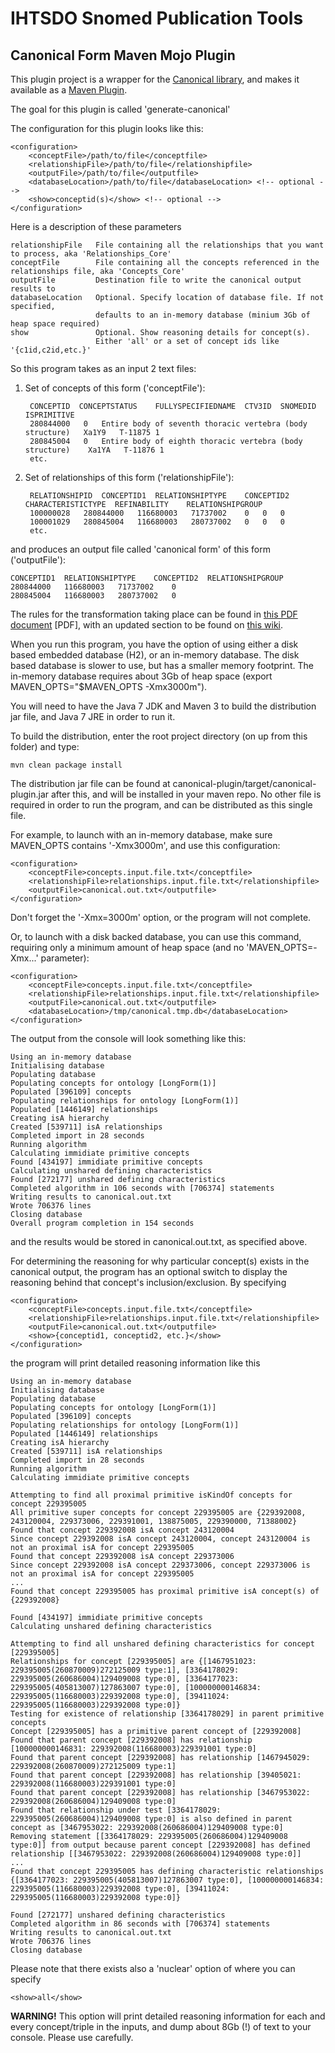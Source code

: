 IHTSDO Snomed Publication Tools
===============================

Canonical Form Maven Mojo Plugin
--------------------------------

This plugin project is a wrapper for the [Canonical library](/canonical/README.md), and makes it available as a [Maven Plugin](http://maven.apache.org/guides/mini/guide-configuring-plugins.html).

The goal for this plugin is called 'generate-canonical'

The configuration for this plugin looks like this:

    <configuration>
        <conceptFile>/path/to/file</conceptfile>
        <relationshipFile>/path/to/file</relationshipfile>
        <outputFile>/path/to/file</outputfile>
        <databaseLocation>/path/to/file</databaseLocation> <!-- optional -->
        <show>conceptid(s)</show> <!-- optional -->
    </configuration>

Here is a description of these parameters

    relationshipFile   File containing all the relationships that you want to process, aka 'Relationships_Core'
    conceptFile        File containing all the concepts referenced in the relationships file, aka 'Concepts_Core'
    outputFile         Destination file to write the canonical output results to
    databaseLocation   Optional. Specify location of database file. If not specified, 
                       defaults to an in-memory database (minium 3Gb of heap space required)
    show               Optional. Show reasoning details for concept(s). 
                       Either 'all' or a set of concept ids like '{c1id,c2id,etc.}'


So this program takes as an input 2 text files:

1. Set of concepts of this form ('conceptFile'):

        CONCEPTID  CONCEPTSTATUS	FULLYSPECIFIEDNAME	CTV3ID	SNOMEDID	ISPRIMITIVE
        280844000	0	Entire body of seventh thoracic vertebra (body structure)	Xa1Y9	T-11875	1
        280845004	0	Entire body of eighth thoracic vertebra (body structure)	Xa1YA	T-11876	1
        etc.

2. Set of relationships of this form ('relationshipFile'):

        RELATIONSHIPID  CONCEPTID1	RELATIONSHIPTYPE	CONCEPTID2	CHARACTERISTICTYPE	REFINABILITY	RELATIONSHIPGROUP
        100000028	280844000	116680003	71737002	0	0	0
        100001029	280845004	116680003	280737002	0	0	0
        etc.
    
and produces an output file called 'canonical form' of this form ('outputFile'):

    CONCEPTID1  RELATIONSHIPTYPE	CONCEPTID2	RELATIONSHIPGROUP
    280844000	116680003	71737002	0
    280845004	116680003	280737002	0

The rules for the transformation taking place can be found in [this PDF document](https://github.com/sparkling/snomed-publish/blob/master/doc/doc1_CanonicalTableGuide_Current-en-US_INT_20130131.pdf?raw=true) [PDF], with an updated section to be found on [this wiki](https://sites.google.com/a/ihtsdo.org/snomed-publish/canonical/algorithm).

When you run this program, you have the option of using either a disk based embedded database (H2), or an in-memory database.
The disk based database is slower to use, but has a smaller memory footprint. The in-memory database requires about 
3Gb of heap space (export MAVEN_OPTS="$MAVEN_OPTS -Xmx3000m").

You will need to have the Java 7 JDK and Maven 3 to build the distribution jar file, and Java 7 JRE in order to run it.

To build the distribution, enter the root project directory (on up from this folder) and type:

    mvn clean package install
    
The distribution jar file can be found at canonical-plugin/target/canonical-plugin.jar after this, and will be installed in your maven repo. No other file is required in order to run the program, and can be distributed as this single file.

For example, to launch with an in-memory database, make sure MAVEN_OPTS contains '-Xmx3000m', and use this configuration:

    <configuration>
        <conceptFile>concepts.input.file.txt</conceptfile>
        <relationshipFile>relationships.input.file.txt</relationshipfile>
        <outputFile>canonical.out.txt</outputfile>
    </configuration>

Don't forget the '-Xmx=3000m' option, or the program will not complete. 

Or, to launch with a disk backed database, you can use this command, requiring only a minimum amount of heap space (and no 'MAVEN_OPTS=-Xmx...' parameter):

    <configuration>
        <conceptFile>concepts.input.file.txt</conceptfile>
        <relationshipFile>relationships.input.file.txt</relationshipfile>
        <outputFile>canonical.out.txt</outputfile>
        <databaseLocation>/tmp/canonical.tmp.db</databaseLocation>
    </configuration>
    
The output from the console will look something like this:

    Using an in-memory database
    Initialising database
    Populating database
    Populating concepts for ontology [LongForm(1)]
    Populated [396109] concepts
    Populating relationships for ontology [LongForm(1)]
    Populated [1446149] relationships
    Creating isA hierarchy
    Created [539711] isA relationships
    Completed import in 28 seconds
    Running algorithm
    Calculating immidiate primitive concepts
    Found [434197] immidiate primitive concepts
    Calculating unshared defining characteristics
    Found [272177] unshared defining characteristics
    Completed algorithm in 106 seconds with [706374] statements
    Writing results to canonical.out.txt
    Wrote 706376 lines
    Closing database
    Overall program completion in 154 seconds

and the results would be stored in canonical.out.txt, as specified above.

For determining the reasoning for why particular concept(s) exists in the canonical output, the program has an optional
switch to display the reasoning behind that concept's inclusion/exclusion. By specifying
    
    <configuration>
        <conceptFile>concepts.input.file.txt</conceptfile>
        <relationshipFile>relationships.input.file.txt</relationshipfile>
        <outputFile>canonical.out.txt</outputfile>
        <show>{conceptid1, conceptid2, etc.}</show>
    </configuration>
  
the program will print detailed reasoning information like this

    Using an in-memory database
    Initialising database
    Populating database
    Populating concepts for ontology [LongForm(1)]
    Populated [396109] concepts
    Populating relationships for ontology [LongForm(1)]
    Populated [1446149] relationships
    Creating isA hierarchy
    Created [539711] isA relationships
    Completed import in 28 seconds
    Running algorithm
    Calculating immidiate primitive concepts
    
    Attempting to find all proximal primitive isKindOf concepts for concept 229395005
    All primitive super concepts for concept 229395005 are {229392008, 243120004, 229373006, 229391001, 138875005, 229390000, 71388002}
    Found that concept 229392008 isA concept 243120004
    Since concept 229392008 isA concept 243120004, concept 243120004 is not an proximal isA for concept 229395005
    Found that concept 229392008 isA concept 229373006
    Since concept 229392008 isA concept 229373006, concept 229373006 is not an proximal isA for concept 229395005
    ...
    Found that concept 229395005 has proximal primitive isA concept(s) of {229392008}
    
    Found [434197] immidiate primitive concepts
    Calculating unshared defining characteristics
    
    Attempting to find all unshared defining characteristics for concept [229395005]
    Relationships for concept [229395005] are {[1467951023: 229395005(260870009)272125009 type:1], [3364178029: 229395005(260686004)129409008 type:0], [3364177023: 229395005(405813007)127863007 type:0], [100000000146834: 229395005(116680003)229392008 type:0], [39411024: 229395005(116680003)229392008 type:0]}
    Testing for existence of relationship [3364178029] in parent primitive concepts
    Concept [229395005] has a primitive parent concept of [229392008]
    Found that parent concept [229392008] has relationship [100000000146831: 229392008(116680003)229391001 type:0]
    Found that parent concept [229392008] has relationship [1467945029: 229392008(260870009)272125009 type:1]
    Found that parent concept [229392008] has relationship [39405021: 229392008(116680003)229391001 type:0]
    Found that parent concept [229392008] has relationship [3467953022: 229392008(260686004)129409008 type:0]
    Found that relationship under test [3364178029: 229395005(260686004)129409008 type:0] is also defined in parent concept as [3467953022: 229392008(260686004)129409008 type:0]
    Removing statement [[3364178029: 229395005(260686004)129409008 type:0]] from output because parent concept [229392008] has defined relationship [[3467953022: 229392008(260686004)129409008 type:0]]
    ...
    Found that concept 229395005 has defining characteristic relationships {[3364177023: 229395005(405813007)127863007 type:0], [100000000146834: 229395005(116680003)229392008 type:0], [39411024: 229395005(116680003)229392008 type:0]}
    
    Found [272177] unshared defining characteristics
    Completed algorithm in 86 seconds with [706374] statements
    Writing results to canonical.out.txt
    Wrote 706376 lines
    Closing database


Please note that there exists also a 'nuclear' option of where you can specify

    <show>all</show>
    
**WARNING!** This option will print detailed reasoning information for each and every concept/triple in the inputs, 
and dump about 8Gb (!) of text to your console. Please use carefully.
